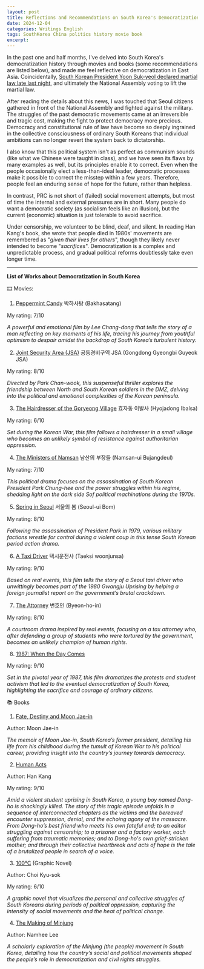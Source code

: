 ```yaml
---
layout: post
title: Reflections and Recommendations on South Korea's Democratization
date: 2024-12-04
categories: Writings English
tags: SouthKorea China politics history movie book
excerpt: 
---
```

In the past one and half months, I've delved into South Korea's democratization history through movies and books (some recommendations are listed below), and made me feel reflective on democratization in East Asia. Coincidentally, [South Korean President Yoon Suk-yeol declared martial law late last night](https://www.bbc.com/news/articles/c0lgw1pw5zpo), and ultimately the National Assembly voting to lift the martial law. 

After reading the details about this news, I was touched that Seoul citizens gathered in front of the National Assembly and fighted against the military. The struggles of the past democratic movements came at an irreversible and tragic cost, making the fight to protect democracy more precious. Democracy and constitutional rule of law have become so deeply ingrained in the collective consciousness of ordinary South Koreans that individual ambitions can no longer revert the system back to dictatorship. 

I also know that this political system isn't as perfect as communism sounds (like what we Chinese were taught in class), and we have seen its flaws by many examples as well, but its principles enable it to correct. Even when the people occasionally elect a less-than-ideal leader, democratic processes make it possible to correct the misstep within a few years. Therefore, people feel an enduring sense of hope for the future, rather than helpless.  

In contrast, PRC is not short of (failed) social movement attempts, but most of time the internal and external pressures are in short. Many people do want a democratic society (as socialism feels like an illusion), but the current (economic) situation is just tolerable to avoid sacrifice. 

Under censorship, we volunteer to be blind, deaf, and silent. In reading Han Kang's book, she wrote that people died in 1980s' movements are remembered as "*given their lives for others*", though they likely never intended to become "*sacrifices*". Democratization is a complex and unpredictable process, and gradual political reforms doubtlessly take even longer time.

---
**List of Works about Democratization in South Korea**

🎞️ Movies:

1. [Peppermint Candy](https://www.imdb.com/title/tt0247613/) 박하사탕 (Bakhasatang)

My rating: 7/10

*A powerful and emotional film by Lee Chang-dong that tells the story of a man reflecting on key moments of his life, tracing his journey from youthful optimism to despair amidst the backdrop of South Korea’s turbulent history.*

2. [Joint Security Area (JSA)](https://www.imdb.com/title/tt0260991/) 공동경비구역 JSA (Gongdong Gyeongbi Guyeok JSA)

My rating: 8/10

*Directed by Park Chan-wook, this suspenseful thriller explores the friendship between North and South Korean soldiers in the DMZ, delving into the political and emotional complexities of the Korean peninsula.*

3. [The Hairdresser of the Goryeong Village](https://www.imdb.com/title/tt0406853) 효자동 이발사 (Hyojadong Ibalsa)

My rating: 6/10

*Set during the Korean War, this film follows a hairdresser in a small village who becomes an unlikely symbol of resistance against authoritarian oppression.*

4. [The Ministers of Namsan](https://www.imdb.com/title/tt11358398/) 남산의 부장들 (Namsan-ui Bujangdeul)

My rating: 7/10

*This political drama focuses on the assassination of South Korean President Park Chung-hee and the power struggles within his regime, shedding light on the dark side Sof political machinations during the 1970s.*

5. [Spring in Seoul](https://www.imdb.com/title/tt22507524/) 서울의 봄 (Seoul-ui Bom)

My rating: 8/10

*Following the assassination of President Park in 1979, various military factions wrestle for control during a violent coup in this tense South Korean period action drama.*

6. [A Taxi Driver](https://www.imdb.com/title/tt6878038/) 택시운전사 (Taeksi woonjunsa)

My rating: 9/10

*Based on real events, this film tells the story of a Seoul taxi driver who unwittingly becomes part of the 1980 Gwangju Uprising by helping a foreign journalist report on the government’s brutal crackdown.*

7. [The Attorney](https://www.imdb.com/title/tt3404140/) 변호인 (Byeon-ho-in)

My rating: 8/10

*A courtroom drama inspired by real events, focusing on a tax attorney who, after defending a group of students who were tortured by the government, becomes an unlikely champion of human rights.*

8. [1987: When the Day Comes](https://www.imdb.com/title/tt6493286/)

My rating: 9/10

*Set in the pivotal year of 1987, this film dramatizes the protests and student activism that led to the eventual democratization of South Korea, highlighting the sacrifice and courage of ordinary citizens.*

📚 Books

1. [Fate, Destiny and Moon Jae-in](https://www.goodreads.com/book/show/36157616-fate-destiny-and-moon-jae-in)

Author: Moon Jae-in

*The memoir of Moon Jae-in, South Korea’s former president, detailing his life from his childhood during the tumult of Korean War to his political career, providing insight into the country’s journey towards democracy.*
	
2. [Human Acts](https://www.goodreads.com/book/show/30091914-human-acts)

Author: Han Kang

My rating: 9/10

*Amid a violent student uprising in South Korea, a young boy named Dong-ho is shockingly killed. The story of this tragic episode unfolds in a sequence of interconnected chapters as the victims and the bereaved encounter suppression, denial, and the echoing agony of the massacre. From Dong-ho’s best friend who meets his own fateful end; to an editor struggling against censorship; to a prisoner and a factory worker, each suffering from traumatic memories; and to Dong-ho's own grief-stricken mother; and through their collective heartbreak and acts of hope is the tale of a brutalized people in search of a voice.*

3. [100°C](https://www.goodreads.com/book/show/24945530-100) (Graphic Novel)

Author: Choi Kyu-sok

My rating: 6/10

*A graphic novel that visualizes the personal and collective struggles of South Koreans during periods of political oppression, capturing the intensity of social movements and the heat of political change.*
	
4. [The Making of Minjung](https://www.goodreads.com/book/show/3226216-the-making-of-minjung)

Author: Namhee Lee

*A scholarly exploration of the Minjung (the people) movement in South Korea, detailing how the country’s social and political movements shaped the people’s role in democratization and civil rights struggles.*